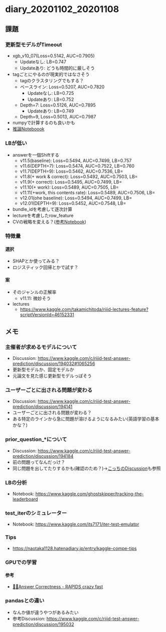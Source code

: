 # diary_20201102_20201108
## 課題
### 更新型モデルがTimeout
- xgb_v10_07(Loss=0.5142, AUC=0.7905)
  - Updateなし: LB=0.747
  - Updateあり: どうも時間的に厳しそう
- tagごとにやるのが現実的ではなさそう
  - tagのクラスタリングでもする？
  - ベースライン: Loss=0.5207, AUC=0.7820
    - Updateなし: LB=0.725
    - Updateあり: LB=0.752
  - Depth=7: Loss=0.5126, AUC=0.7895
    - Updateあり: LB=0.749
  - Depth=9, Loss=0.5013, AUC=0.7987
- numpyで計算するのも良いかも
- [推論Noteboook](https://www.kaggle.com/takamichitoda/riiid-xgboost-infer-save-user-correct)
### LBが低い
- answerを一個Shiftする
  - v11.5(baseline): Loss=0.5494, AUC=0.7499, LB=0.757
  - v11.6(DEPTH=7): Loss=0.5474, AUC=0.7522, LB=0.760
  - v11.7(DEPTH=9): Loss=0.5462, AUC=0.7536, LB=
  - v11.8(+ work & correct): Loss=0.5492, AUC=0.7503, LB=
  - v11.9(+ correct): Loss=0.5495, AUC=0.7499, LB=
  - v11.10(+ work): Loss=0.5489, AUC=0.7505, LB=
  - v11.11(+work, this contents rate): Loss=0.5489, AUC=0.7506, LB=
  - v12.01(ohe baseline): Loss=0.5494, AUC=0.7499, LB=
  - v12.01(DEPTH=9): Loss=0.5452, AUC=0.7548, LB=
- bundle_idを考慮して逐次計算
- lectureを考慮したrow_feature
- CVの戦略を変える？([参考Notebook](https://www.kaggle.com/its7171/cv-strategy))
### 特徴量
#### 選択
- SHAPとか使ってみる？
- ロジスティック回帰とかで試す？
#### 案
- そのジャンルの正解率
  - v11.11: 微妙そう
- lectures
  - https://www.kaggle.com/takamichitoda/riiid-lectures-feature?scriptVersionId=46152331

## メモ

### 主催者が求めるモデルについて
- Discussion: https://www.kaggle.com/c/riiid-test-answer-prediction/discussion/194032#1065256
- 更新型モデルか、固定モデルか
- 元論文を見た感じ更新型モデルっぽそう

### ユーザーごとに出される問題が変わる
- Discussion: https://www.kaggle.com/c/riiid-test-answer-prediction/discussion/194141
- ユーザーごとに出される問題が変わる？
- ある特定のラインから急に問題が溶けるようになるみたい(英語学習の基本かな？)

### prior_question\_\*について
- Discussion: https://www.kaggle.com/c/riiid-test-answer-prediction/discussion/194184
- 前の問題ってなんだっけ？
- 同じ問題を出してたりするかも(確認のため？)→[こっちのDiscussion](https://www.kaggle.com/c/riiid-test-answer-prediction/discussion/194266)も参照

### LBの分析
- Notebook: https://www.kaggle.com/ghostskipper/tracking-the-leaderboard

### test_iterのシミュレーター
- Notebook: https://www.kaggle.com/its7171/iter-test-emulator

### Tips
- https://naotaka1128.hatenadiary.jp/entry/kaggle-compe-tips

### GPUでの学習
#### 参考
- [👨‍🎓Answer Correctness - RAPIDS crazy fast](https://www.kaggle.com/andradaolteanu/answer-correctness-rapids-crazy-fast#1.-Feature-Engineering)
### pandasとの違い
- なんか値が違うやつがあるみたい
- 参考Discussion: https://www.kaggle.com/c/riiid-test-answer-prediction/discussion/195032
